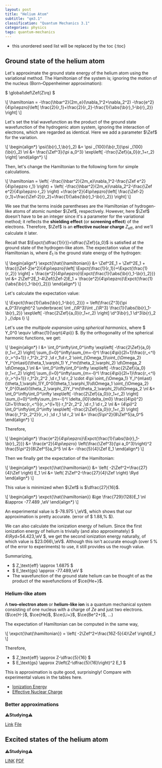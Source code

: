 ```yaml
---
layout: post
title: "Helium Atom"
subtitle: "qm3.1"
classification: "Quantum Mechanics 3.1"
categories: physics
tags: quantum-mechanics
---
```


<!--more-->
* this unordered seed list will be replaced by the toc
{:toc}

## Ground state of the helium atom
Let's approximate the ground state energy of the helium atom using the variational method.
The Hamiltonian of the system is; ignoring the motion of the nucleus (Born–Oppenheimer approximation):

$ \global\def\Zef{Z\rq} $

\\[ \hamiltonian = -\frac{\hbar^2}{2m_e}(\nabla_1^2+\nabla_2^2) -\frac{e^2}{4\pi\epzro}\left[ \frac{2}{r_1}+\frac{2}{r_2}-\frac{1}{\abs{\b{r}_1-\b{r}_2}} \right] \\]

Let's set the trial wavefunction as the product of the ground state wavefunction of the hydrogenic atom system,
ignoring the interaction of electrons, which are regarded as identical. Here we add a parameter $\Zef$ for the variation.

\\[ \begin{align\*}
\psi(\b{r}_1,\b{r}_2) &= \psi _{100}(\b{r_1})\psi _{100}(\b{r}_2) \nl
&= \frac{\Zef^3}{\pi a_0^3} \exp\left[ -\frac{\Zef}{a_0}(r_1+r_2) \right]
\end{align\*} \\]

Then, let's change the Hamiltonian to the following form for simple calculations.

\\[ \hamiltonian =
\left( -\frac{\hbar^2}{2m_e}\nabla_1^2-\frac{\Zef e^2}{4\pi\epzro r_1} \right) + \left( -\frac{\hbar^2}{2m_e}\nabla_2^2-\frac{\Zef e^2}{4\pi\epzro r_2} \right)
+\frac{e^2}{4\pi\epzro}\left[ \frac{\Zef-2}{r_1}+\frac{\Zef-2}{r_2}+\frac{1}{\abs{\b{r}_1-\b{r}_2}} \right] \\]

We see that the terms inside parentheses are the Hamiltonian of hydrogen-like atoms of atomic number $\Zef$, respectively.
However, here $\Zef$ doesn't have to be an integer since it's a parameter for the variational method;
it reflects the **shielding effect** (or **screening effect**) of the electrons.
Therefore, $\Zef$ is an **effective nuclear charge** $Z_\text{eff}$, and we'll calculate it later.

Recall that $\Expct{\dfrac{1}{r}}=\dfrac{\Zef}{a_0}$ is satisfied at the ground state of the hydrogen-like atom.
The expectation value of the Hamiltonian is, where $E_1$ is the ground state energy of the hydrogen:

\\[ \begin{align\*}
\expct{\hat{\hamiltonian}}
&= \Zef^2E_1 + \Zef^2E_1 + \frac{(\Zef-2)e^2}{4\pi\epzro}\left[ \Expct{\frac{1}{r_1}}+\Expct{\frac{1}{r_2}} \right] +
\frac{e^2}{4\pi\epzro}\Expct{\frac{1}{\abs{\b{r}_1-\b{r}_2}}} \nl
&= 2\Zef^2E_1-4\Zef(\Zef-2)E_1 + \frac{e^2}{4\pi\epzro}\Expct{\frac{1}{\abs{\b{r}_1-\b{r}_2}}}
\end{align\*} \\]

Let's calculate the expectation value:

\\[ \Expct{\frac{1}{\abs{\b{r}_1-\b{r}_2}}} = \left(\frac{Z^3}{\pi a_0^3}\right)^2  \underbrace{
\int _{\R^3}\int _{\R^3} \frac{1}{\abs{\b{r}_1-\b{r}_2}} \exp\left[ -\frac{2\Zef}{a_0}(r_1+r_2) \right] \d^3\b{r}_1 \d^3\b{r}_2 } _{\dps I} \\]

Let's use the _multipole expansion_ using _spherical harmonics_, where $ Y_0^0 \equiv \dfrac{1}{\sqrt{4\pi}} $.
By the orthogonality of the spherical harmonic functions, we get:

\\[ \begin{align\*}
I &= \int_0^\infty\int_0^\infty \exp\left[ -\frac{2\Zef}{a_0}(r_1+r_2) \right] \sum_{l=0}^\infty\sum_{m=-l}^l
\frac{4\pi}{2l+1}\frac{r_<^l}{r_>^{l+1}} r_1^2r_2^2 \,\d r_1\d r_2
\oint_{\Omega_1}\oint_{\Omega_2} Y_l^{m\ast}(\theta_1,\varphi_1) Y_l^m(\theta_2,\varphi_2) \d\Omega_2 \d\Omega_1 \nl
&= \int_0^\infty\int_0^\infty \exp\left[ -\frac{2\Zef}{a_0}(r_1+r_2) \right] \sum_{l=0}^\infty\sum_{m=-l}^l
\frac{4\pi}{2l+1}\frac{r_<^l}{r_>^{l+1}} r_1^2r_2^2 \,\d r_1 \d r_2 \cdot
4\pi \oint_{\Omega_1} Y_l^{m\ast}(\theta_1,\varphi_1)Y_0^0(\theta_1,\varphi_1)\d\Omega_1 \oint_{\Omega_2} Y_0^{0\ast}(\theta_2,\varphi_2)Y_l^m(\theta_2,\varphi_2)\d\Omega_2 \nl
&= \int_0^\infty\int_0^\infty \exp\left[ -\frac{2\Zef}{a_0}(r_1+r_2) \right] \sum_{l=0}^\infty\sum_{m=-l}^l \delta_{l0}\delta_{m0}
\frac{(4\pi)^2}{2l+1}\frac{r_<^l}{r_>^{l+1}} r_1^2r_2^2 \,\d r_1 \d r_2 \nl
&= (4\pi)^2 \int_0^\infty\int_0^\infty \exp\left[ -\frac{2\Zef}{a_0}(r_1+r_2) \right] \frac{r_1^2r_2^2}{r_>} \,\d r_1 \d r_2 \nl
&= \frac{5\pi^2}{8\Zef^5}a_0^5
\end{align\*} \\]

Therefore,

\\[ \begin{align\*}
\frac{e^2}{4\pi\epzro}\Expct{\frac{1}{\abs{\b{r}_1-\b{r}_2}}} &=
\frac{e^2}{4\pi\epzro} \left(\frac{\Zef^3}{\pi a_0^3}\right)^2 \frac{5\pi^2}{8\Zef^5}a_0^5 \nl
&= -\frac{5}{4}\Zef E_1
\end{align\*} \\]

Then we finally get the expectation of the Hamiltonian:

\\[ \begin{align\*}
\expct{\hat{\hamiltonian}}
&= \left( -2\Zef^2+\frac{27}{4}\Zef \right) E_1 \nl
&= \left( 2\Zef^2-\frac{27}{4}\Zef \right) \Ryd
\end{align\*} \\]

This value is minimized when $\Zef$ is $\dfrac{27}{16}$.

\\[ \begin{align\*}
\expct{\hat{\hamiltonian}} &\ge \frac{729}{128}E_1 \nl
&\approx -77.489 \,\eV
\end{align\*} \\]

An experimental value is $-78.975 \,\eV$, which shows that our approximation is pretty accurate. (error of $ 1.88\,\% $).

We can also calculate the ionization energy of helium.
Since the first ionization energy of helium is trivially (and also approximately) $ 4\Ryd=54.423\,\eV $,
we get the second ionization energy naturally, of which value is $23.066\,\eV$.
Although this isn't accurate enough (over $5\,\%$ of the error to experiments) to use, it still provides us the rough value.

Summarizing,
* $ Z_\text{eff} \approx 1.6875 $
* $ E_\text{gs} \approx -77.489\,\eV $
* The wavefunction of the ground state helium can be thought of as the product of the wavefunctions of $\ce{He+}$.

### Helium-like atom

A **two-electron atom** or **helium-like ion** is a quantum mechanical system consisting of
one nucleus with a charge of $Ze$ and just two electrons. ($\ce{H-}$, $\ce{He}$, $\ce{Li+}$, $\ce{Be^2+}$, ...)

The expectation of Hamiltonian can be computed in the same way,

\\[ \expct{\hat{\hamiltonian}} =
\left( -2\Zef^2+\frac{16Z-5}{4}\Zef \right)E_1 \\]

Therefore,
* $ Z_\text{eff} \approx Z-\dfrac{5}{16} $
* $ E_\text{gs} \approx 2\left(Z-\dfrac{5}{16}\right)^2 E_1 $

This is approximation is quite good, surprisingly!
Compare with experimental values in the tables here.
- [Ionization Energy](https://en.wikipedia.org/wiki/Molar_ionization_energies_of_the_elements#All_Ionization_Energies)
- [Effective Nuclear Charge](https://en.wikipedia.org/wiki/Effective_nuclear_charge#Values)

### Better approximations

⚠️**Studying**⚠️

[Link](https://chem.libretexts.org/Bookshelves/Physical_and_Theoretical_Chemistry_Textbook_Maps/Physical_Chemistry_(LibreTexts)/08%3A_Multielectron_Atoms/8.02%3A_Perturbation_Theory_and_the_Variational_Method_for_Helium)
[File](https://github.com/phylosopher07/phylosopher07/files/10780277/var-mthd.with.2.pars.pdf)

## Excited states of the helium atom

⚠️**Studying**⚠️

[LINK](https://chem.libretexts.org/Bookshelves/Physical_and_Theoretical_Chemistry_Textbook_Maps/Supplemental_Modules_(Physical_and_Theoretical_Chemistry)/Quantum_Mechanics/10%3A_Multi-electron_Atoms/8%3A_The_Helium_Atom)
[PDF](https://www.physik.fu-berlin.de/einrichtungen/ag/ag-heyne/docs/teaching/SoSe08/Amol1/AMol_Teil2.pdf)
